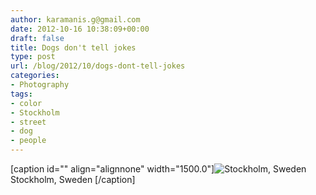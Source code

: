 ```yaml
---
author: karamanis.g@gmail.com
date: 2012-10-16 10:38:09+00:00
draft: false
title: Dogs don't tell jokes
type: post
url: /blog/2012/10/dogs-dont-tell-jokes
categories:
- Photography
tags:
- color
- Stockholm
- street
- dog
- people
---
```


[caption id="" align="alignnone" width="1500.0"]![ Stockholm, Sweden ](https://images.squarespace-cdn.com/content/v1/4f3f61bae4b063b909445965/1350383907035-8B9FTXZRC7VC841KKJLT/ke17ZwdGBToddI8pDm48kF9aEDQaTpZHfWEO2zppK7Z7gQa3H78H3Y0txjaiv_0fDoOvxcdMmMKkDsyUqMSsMWxHk725yiiHCCLfrh8O1z5QPOohDIaIeljMHgDF5CVlOqpeNLcJ80NK65_fV7S1UX7HUUwySjcPdRBGehEKrDf5zebfiuf9u6oCHzr2lsfYZD7bBzAwq_2wCJyqgJebgg/20120922-R0011962.jpg?format=original)
 Stockholm, Sweden [/caption]
